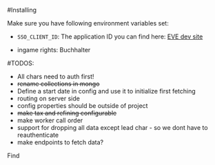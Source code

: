 #Installing

Make sure you have following environment variables set:

* `SSO_CLIENT_ID`: The application ID you can find here: [EVE dev site](https://developers.eveonline.com/applications)

* ingame rights: Buchhalter

#TODOS:
* All chars need to auth first!
* ~~rename collections in mongo~~
* Define a start date in config and use it to initialize first fetching
* routing on server side
* config properties should be outside of project
* ~~make tax and refining configurable~~
* make worker call order
* support for dropping all data except lead char - so we dont have to reauthenticate
* make endpoints to fetch data?

Find 

 